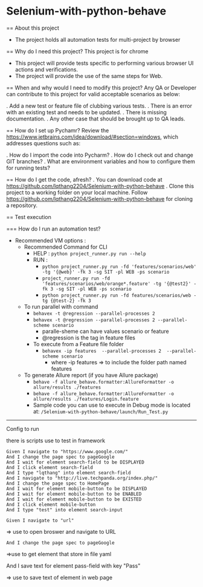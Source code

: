 # Selenium-with-python-behave

== About this project
* The project holds all automation tests for multi-project by browser


== Why do I need this project?
This project is for chrome

* This project will provide tests specific to performing various browser UI actions and verifications.
* The project will provide the use of the same steps for Web.

== When and why would I need to modify this project?
Any QA or Developer can contribute to this project for valid acceptable scenarios as below:

. Add a new test or feature file of clubbing various tests.
. There is an error with an existing test and needs to be updated.
. There is missing documentation.
. Any other case that should be brought up to QA leads.

== How do I set up Pychamr?
Review the https://www.jetbrains.com/idea/download/#section=windows, which addresses
questions such as:

. How do I import the code into Pycharm?
. How do I check out and change GIT branches?
. What are environment variables and how to configure them for running tests?

== How do I get the code, afresh?
. You can download code at https://github.com/lqthang2204/Selenium-with-python-behave
. Clone this project to a working folder on your local machine.
Follow https://github.com/lqthang2204/Selenium-with-python-behave for cloning a repository.

== Test execution

=== How do I run an automation test?
* Recommended VM options :
    * Recommended Command for CLI
      * HELP : ```python project_runner.py run --help```
      * RUN  :
          *   ```python project_runner.py run -fd 'features/scenarios/web' -tg '{@web}' -fk 3 -sg SIT -pl WEB -ps scenario```
          *   ```project_runner.py run -fd 'features/scenarios/web/orange*.feature' -tg '{@test2}' -fk 3 -sg SIT -pl WEB -ps scenario``` 
          *   ```python project_runner.py run -fd features/scenarios/web -tg {@test-2} -fk 3```
    * To run parallel with command
      * ```behavex -t @regression --parallel-processes 2```
      * ```behavex -t @regression --parallel-processes 2 --parallel-scheme scenario```
        * paralle-sheme can have values scenario or feature
        * @regression is the tag in feature files
      * To execute from a Feature file folder 
        * ```behavex -ip features  --parallel-processes 2  --parallel-scheme scenario```
          * where -ip features => to include the folder path named features
    * To generate Allure report (if you have Allure package)
      * ```behave -f allure_behave.formatter:AllureFormatter -o allure/results ./features```
      * ```behave -f allure_behave.formatter:AllureFormatter -o allure/results ./features/Login.feature```
      * Sample code you can use to execute in Debug mode is located at: ```/Selenium-with-python-behave/launch/Run_Test.py```
----



Config to run

there is scripts use to test in framework

    Given I navigate to "https://www.google.com/"
    And I change the page spec to pageGoogle
    And I wait for element search-field to be DISPLAYED
    And I click element search-field
    And I type "lqthang" into element search-field
    And I navigate to "http://live.techpanda.org/index.php/"
    And I change the page spec to HomePage
    And I wait for element mobile-button to be DISPLAYED
    And I wait for element mobile-button to be ENABLED
    And I wait for element mobile-button to be EXISTED
    And I click element mobile-button
    And I type "test" into element search-input

    Given I navigate to "url"
=> use to open broswer and navigate to URL


    And I change the page spec to pageGoogle
=>use to get element that store in file yaml

And I save text for element pass-field with key "Pass"

=> use to save text of element in web page

